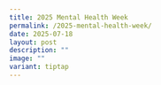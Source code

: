 ```yaml
---
title: 2025 Mental Health Week
permalink: /2025-mental-health-week/
date: 2025-07-18
layout: post
description: ""
image: ""
variant: tiptap
---
```

